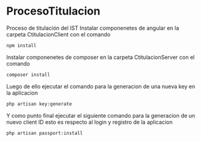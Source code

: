 # ProcesoTitulacion
Proceso de titulación del IST
Instalar componenetes de angular en la carpeta CtitulacionClient con el comando 

```bash
npm install 
```

Instalar componenetes de composer en la carpeta CtitulacionServer con el comando 

```bash
composer install 
```

Luego de ello ejecutar el comando para la generacion de una nueva key en la aplicacion

```bash
php artisan key:generate
```

Y como punto final ejecutar el siguiente comando para la generacion de un nuevo client ID esto es respecto al login y registro de la aplicacion
```
php artisan passport:install
```